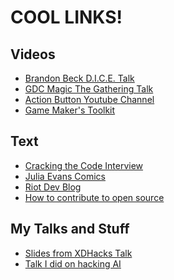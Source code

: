 # COOL LINKS!

Videos
-----

- [Brandon Beck D.I.C.E. Talk](https://www.youtube.com/watch?v=6PxxExsVA_Y)
- [GDC Magic The Gathering Talk](https://www.youtube.com/watch?v=QHHg99hwQGY)
- [Action Button Youtube Channel](https://www.youtube.com/user/ActionButtonDotCom)
- [Game Maker's Toolkit](https://www.youtube.com/user/McBacon1337)

Text
-----

- [Cracking the Code Interview](https://www.crackingthecodinginterview.com/)
- [Julia Evans Comics](https://wizardzines.com/)
- [Riot Dev Blog](https://na.leagueoflegends.com/en-us/news/dev/)
- [How to contribute to open source](https://opensource.guide/how-to-contribute/)

My Talks and Stuff
-----

- [Slides from XDHacks Talk](https://docs.google.com/presentation/d/1LiHF_5OnUEFA-JLxK0NfpUcgkbU_wkwFWKraSY-psD0/edit?usp=sharing)
- [Talk I did on hacking AI](https://www.youtube.com/watch?v=dAl-Mwvc1JU)
